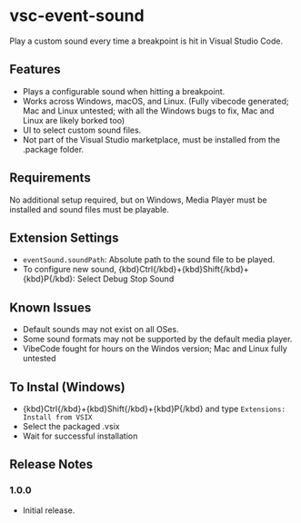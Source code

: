 # vsc-event-sound

Play a custom sound every time a breakpoint is hit in Visual Studio Code.

## Features

- Plays a configurable sound when hitting a breakpoint.
- Works across Windows, macOS, and Linux.  (Fully vibecode generated; Mac and Linux untested; with all the Windows bugs to fix, Mac and Linux are likely borked too)
- UI to select custom sound files.
- Not part of the Visual Studio marketplace, must be installed from the .package folder.

## Requirements

No additional setup required, but on Windows, Media Player must be installed and sound files must be playable.

## Extension Settings

- `eventSound.soundPath`: Absolute path to the sound file to be played.
- To configure new sound, {kbd}Ctrl{/kbd}+{kbd}Shift{/kbd}+{kbd}P{/kbd}: Select Debug Stop Sound

## Known Issues

- Default sounds may not exist on all OSes.
- Some sound formats may not be supported by the default media player.
- VibeCode fought for hours on the Windos version; Mac and Linux fully untested

## To Instal (Windows)

- {kbd}Ctrl{/kbd}+{kbd}Shift{/kbd}+{kbd}P{/kbd} and type `Extensions: Install from VSIX`
- Select the packaged .vsix
- Wait for successful installation

## Release Notes

### 1.0.0

- Initial release.
